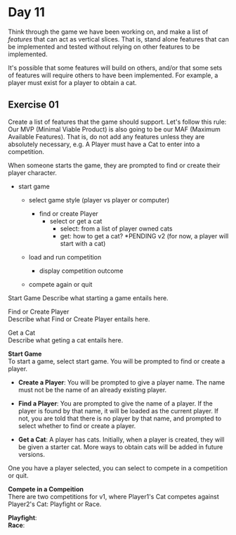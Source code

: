 # Day 11

Think through the game we have been working on, and make a list of _features_ that can act as vertical slices. That is, stand alone features that can be implemented and tested without relying on other features to be implemented.  
  
It's possible that some features will build on others, and/or that some sets of features will require others to have been implemented. For example, a player must exist for a player to obtain a cat.  
  
## Exercise 01  
  
Create a list of features that the game should support. Let's follow this rule: Our MVP (Minimal Viable Product) is also going to be our MAF (Maximum Available Features). That is, do not add any features unless they are absolutely necessary, e.g. A Player must have a Cat to enter into a competition.  
  
When someone starts the game, they are prompted to find or create their player character.

  * start game
    * select game style (player vs player or computer)
        * find or create Player
            * select or get a cat
                * select: from a list of player owned cats
                * get: how to get a cat? *PENDING v2 (for now, a player will start with a cat)

    * load and run competition
        * display competition outcome
    * compete again or quit

Start Game
    Describe what starting a game entails here.  
      
Find or Create Player  
    Describe what Find or Create Player entails here.  
  
Get a Cat  
    Describe what geting a cat entails here. 
    

**Start Game**  
To start a game, select start game. You will be prompted to find or create a player. 

  * **Create a Player**: You will be prompted to give a player name. The name must not be the name of an already existing player.
  * **Find a Player**: You are prompted to give the name of a player. If the player is found by that name, it will be loaded as the current player. If not, you are told that there is no player by that name, and prompted to select whether to find or create a player.

  * **Get a Cat**: A player has cats. Initially, when a player is created, they will be given a starter cat. More ways to obtain cats will be added in future versions.

One you have a player selected, you can select to compete in a competition or quit.  
  
**Compete in a Compeition**  
There are two competitions for v1, where Player1's Cat competes against Player2's Cat: Playfight or Race.  
  
  **Playfight**:  
  **Race**: 
  
